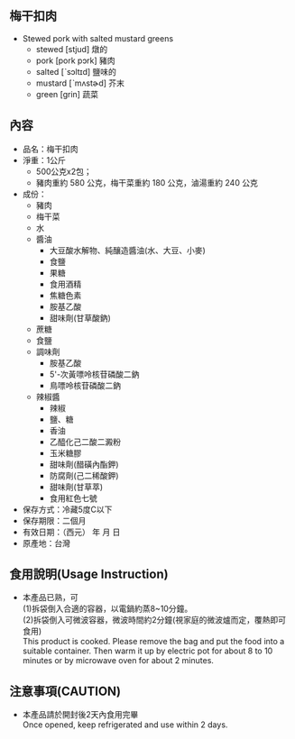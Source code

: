 ## 梅干扣肉
- Stewed pork with salted mustard greens
  - stewed [stjud] 燉的
  - pork [pork pɔrk] 豬肉
  - salted [ˋsɔltɪd] 鹽味的
  - mustard [ˋmʌstɚd] 芥末
  - green [grin] 蔬菜

## 內容
- 品名：梅干扣肉
- 淨重：1公斤
  - 500公克x2包；
  - 豬肉重約 580 公克，梅干菜重約 180 公克，滷湯重約 240 公克
- 成份：
  - 豬肉
  - 梅干菜
  - 水
  - 醬油
    - 大豆酸水解物、純釀造醬油(水、大豆、小麥)
    - 食鹽
    - 果糖
    - 食用酒精
    - 焦糖色素
    - 胺基乙酸
    - 甜味劑(甘草酸鈉)
  - 蔗糖
  - 食鹽
  - 調味劑
    - 胺基乙酸
    - 5'-次黃嘌呤核苷磷酸二鈉
    - 鳥嘌呤核苷磷酸二鈉
  - 辣椒醬
    - 辣椒
    - 鹽、糖
    - 香油
    - 乙醯化己二酸二澱粉
    - 玉米糖膠
    - 甜味劑(醋磺內酯鉀)
    - 防腐劑(己二稀酸鉀)
    - 甜味劑(甘草萃)
    - 食用紅色七號
- 保存方式：冷藏5度C以下
- 保存期限：二個月
- 有效日期：（西元） 年 月 日
- 原產地：台灣

## 食用說明(Usage Instruction)
- 本產品已熟，可
  <br>(1)拆袋倒入合適的容器，以電鍋約蒸8~10分鐘。
  <br>(2)拆袋倒入可微波容器，微波時間約2分鐘(視家庭的微波爐而定，覆熱即可食用)
  <br>This product is cooked. Please remove the bag and put the food into a suitable container. Then warm it up by electric pot for about 8 to 10 minutes or by microwave oven for about 2 minutes.

## 注意事項(CAUTION)
- 本產品請於開封後2天內食用完畢
  <br>Once opened, keep refrigerated and use within 2 days.
